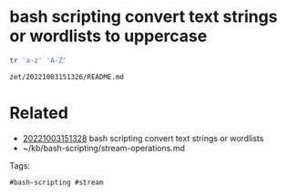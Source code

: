 # bash scripting convert text strings or wordlists to uppercase
```bash
tr 'a-z' 'A-Z'
```

` zet/20221003151326/README.md `

# Related

- [20221003151328](/zet/20221003151328/README.md) bash scripting convert text strings or wordlists
- ~/kb/bash-scripting/stream-operations.md

Tags:

    #bash-scripting #stream 
